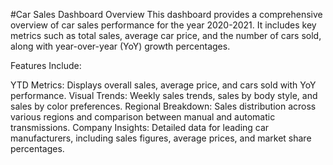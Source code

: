 #Car Sales Dashboard Overview
This dashboard provides a comprehensive overview of car sales performance for the year 2020-2021. It includes key metrics such as total sales, average car price, and the number of cars sold, along with year-over-year (YoY) growth percentages.

Features Include:

YTD Metrics: Displays overall sales, average price, and cars sold with YoY performance.
Visual Trends: Weekly sales trends, sales by body style, and sales by color preferences.
Regional Breakdown: Sales distribution across various regions and comparison between manual and automatic transmissions.
Company Insights: Detailed data for leading car manufacturers, including sales figures, average prices, and market share percentages.
